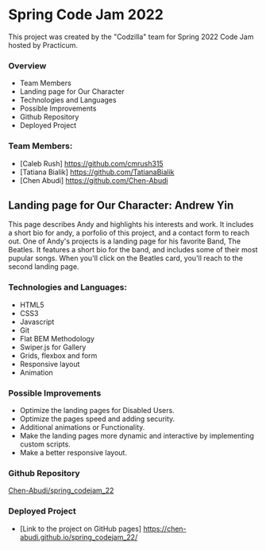 # Spring Code Jam 2022
This project was created by the "Codzilla" team for Spring 2022 Code Jam hosted by Practicum.

### Overview

- Team Members
- Landing page for Our Character
- Technologies and Languages
- Possible Improvements
- Github Repository
- Deployed Project

### Team Members:

- [Caleb Rush] https://github.com/cmrush315
- [Tatiana Bialik] https://github.com/TatianaBialik
- [Chen Abudi] https://github.com/Chen-Abudi

## Landing page for Our Character: Andrew Yin

This page describes Andy and highlights his interests and work. It includes a short bio for andy, a porfolio of this project, and a contact form to reach out. One of Andy's projects is a landing page for his favorite Band, The Beatles. It features a short bio for the band, and includes some of their most pupular songs.
When you'll click on the Beatles card, you'll reach to the second landing page.

### Technologies and Languages:

- HTML5
- CSS3
- Javascript
- Git
- Flat BEM Methodology
- Swiper.js for Gallery
- Grids, flexbox and form
- Responsive layout
- Animation

### Possible Improvements

- Optimize the landing pages for Disabled Users.
- Optimize the pages speed and adding security.
- Additional animations or Functionality.
- Make the landing pages more dynamic and interactive by implementing custom scripts.
- Make a better responsive layout.

### Github Repository

[Chen-Abudi/spring_codejam_22](https://github.com/Chen-Abudi/spring_codejam_22)

### Deployed Project

- [Link to the project on GitHub pages] https://chen-abudi.github.io/spring_codejam_22/
